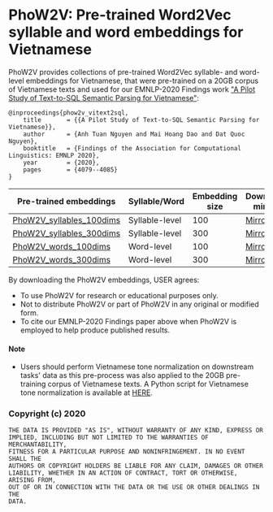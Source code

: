 # PhoW2V: Pre-trained Word2Vec syllable and word embeddings for Vietnamese

PhoW2V provides collections of pre-trained Word2Vec syllable- and word-level embeddings for Vietnamese, that were pre-trained on a 20GB corpus of Vietnamese texts and used for our EMNLP-2020 Findings work ["A Pilot Study of Text-to-SQL Semantic Parsing for Vietnamese"](https://www.aclweb.org/anthology/2020.findings-emnlp.364/): 

	@inproceedings{phow2v_vitext2sql,
	    title     	= {{A Pilot Study of Text-to-SQL Semantic Parsing for Vietnamese}},
	    author    	= {Anh Tuan Nguyen and Mai Hoang Dao and Dat Quoc Nguyen},
	    booktitle   = {Findings of the Association for Computational Linguistics: EMNLP 2020},
	    year      	= {2020},
	    pages       = {4079--4085}
	}  

|Pre-trained embeddings| Syllable/Word | Embedding size | Download mirror |
|--|--|--|--|
| [PhoW2V_syllables_100dims](https://public.vinai.io/word2vec_vi_syllables_100dims.zip) | Syllable-level | 100 | [Mirror](https://drive.google.com/drive/folders/1NZhZFYbcwKzLpvvGdJUdPbwEVdVW4E3j?usp=drive_link) |
| [PhoW2V_syllables_300dims](https://public.vinai.io/word2vec_vi_syllables_300dims.zip) | Syllable-level | 300 | [Mirror](https://drive.google.com/drive/folders/1NZhZFYbcwKzLpvvGdJUdPbwEVdVW4E3j?usp=drive_link) |
| [PhoW2V_words_100dims](https://public.vinai.io/word2vec_vi_words_100dims.zip) | Word-level | 100 | [Mirror](https://drive.google.com/drive/folders/1NZhZFYbcwKzLpvvGdJUdPbwEVdVW4E3j?usp=drive_link) |
| [PhoW2V_words_300dims](https://public.vinai.io/word2vec_vi_words_300dims.zip) | Word-level | 300 | [Mirror](https://drive.google.com/drive/folders/1NZhZFYbcwKzLpvvGdJUdPbwEVdVW4E3j?usp=drive_link) |


By downloading the PhoW2V embeddings, USER agrees:

- To use PhoW2V for research or educational purposes only.
- Not to distribute PhoW2V or part of PhoW2V in any original or modified form.
- To cite our EMNLP-2020 Findings paper above when PhoW2V is employed to help produce published results.


#### Note
- Users should perform Vietnamese tone normalization on downstream tasks' data as this pre-process was also applied to the 20GB pre-training corpus of Vietnamese texts. A Python script for Vietnamese tone normalization is available at [HERE](https://github.com/VinAIResearch/BARTpho/blob/main/VietnameseToneNormalization.md).

### Copyright (c) 2020

	THE DATA IS PROVIDED "AS IS", WITHOUT WARRANTY OF ANY KIND, EXPRESS OR
	IMPLIED, INCLUDING BUT NOT LIMITED TO THE WARRANTIES OF MERCHANTABILITY,
	FITNESS FOR A PARTICULAR PURPOSE AND NONINFRINGEMENT. IN NO EVENT SHALL THE
	AUTHORS OR COPYRIGHT HOLDERS BE LIABLE FOR ANY CLAIM, DAMAGES OR OTHER
	LIABILITY, WHETHER IN AN ACTION OF CONTRACT, TORT OR OTHERWISE, ARISING FROM,
	OUT OF OR IN CONNECTION WITH THE DATA OR THE USE OR OTHER DEALINGS IN THE
	DATA.


